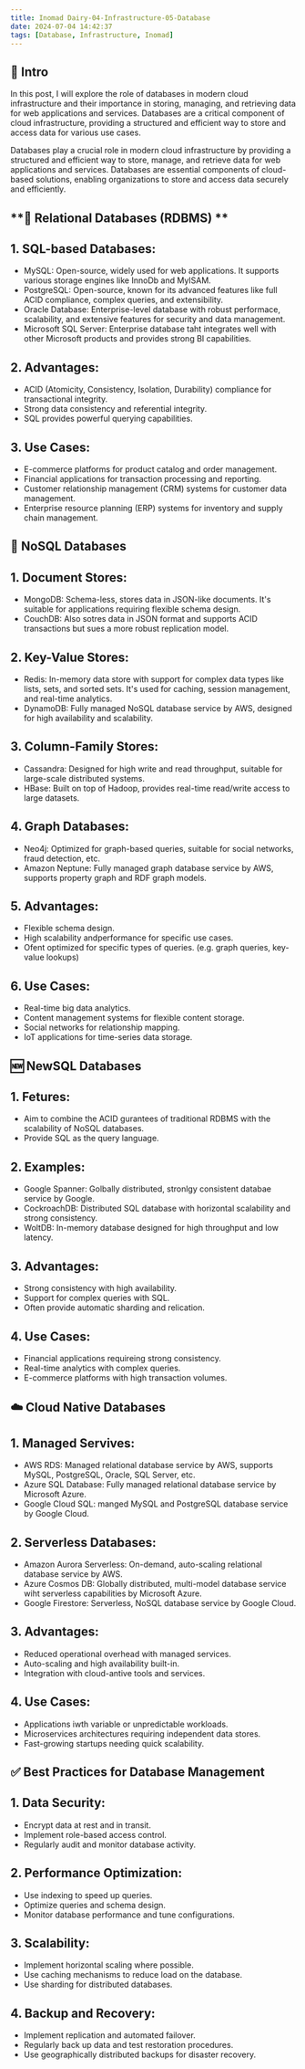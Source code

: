 ```yaml
---
title: Inomad Dairy-04-Infrastructure-05-Database
date: 2024-07-04 14:42:37
tags: [Database, Infrastructure, Inomad]
---
```


## **🔎 Intro**

In this post, I will explore the role of databases in modern cloud infrastructure and their importance in storing, managing, and retrieving data for web applications and services. Databases are a critical component of cloud infrastructure, providing a structured and efficient way to store and access data for various use cases.

<!-- more -->

Databases play a crucial role in modern cloud infrastructure by providing a structured and efficient way to store, manage, and retrieve data for web applications and services. Databases are essential components of cloud-based solutions, enabling organizations to store and access data securely and efficiently.

## **🔗 Relational Databases (RDBMS) **

## 1. SQL-based Databases:
- MySQL: Open-source, widely used for web applications. It supports various storage engines like InnoDb and MyISAM.
- PostgreSQL: Open-source, known for its advanced features like full ACID compliance, complex queries, and extensibility.
- Oracle Database: Enterprise-level database with robust performace, scalability, and extensive features for security and data management.
- Microsoft SQL Server: Enterprise database taht integrates well with other Microsoft products and provides strong BI capabilities.

## 2. Advantages:
- ACID (Atomicity, Consistency, Isolation, Durability) compliance for transactional integrity.
- Strong data consistency and referential integrity.
- SQL provides powerful querying capabilities.

## 3. Use Cases:
- E-commerce platforms for product catalog and order management.
- Financial applications for transaction processing and reporting.
- Customer relationship management (CRM) systems for customer data management.
- Enterprise resource planning (ERP) systems for inventory and supply chain management.

## **📁 NoSQL Databases**

## 1. Document Stores:
- MongoDB: Schema-less, stores data in JSON-like documents. It's suitable for applications requiring flexible schema design.
- CouchDB: Also sotres data in JSON format and supports ACID transactions but sues a more robust replication model.

## 2. Key-Value Stores:
- Redis: In-memory data store with support for complex data types like lists, sets, and sorted sets. It's used for caching, session management, and real-time analytics.
- DynamoDB: Fully managed NoSQL database service by AWS, designed for high availability and scalability.

## 3. Column-Family Stores:
- Cassandra: Designed for high write and read throughput, suitable for large-scale distributed systems.
- HBase: Built on top of Hadoop, provides real-time read/write access to large datasets.

## 4. Graph Databases:
- Neo4j: Optimized for graph-based queries, suitable for social networks, fraud detection, etc.
- Amazon Neptune: Fully managed graph database service by AWS, supports property graph and RDF graph models.

## 5. Advantages:
- Flexible schema design.
- High scalability andperformance for specific use cases.
- Ofent optimized for specific types of queries. (e.g. graph queries, key-value lookups)

## 6. Use Cases:
- Real-time big data analytics.
- Content management systems for flexible content storage.
- Social networks for relationship mapping.
- IoT applications for time-series data storage.

## **🆕 NewSQL Databases**

## 1. Fetures:
- Aim to combine the ACID gurantees of traditional RDBMS with the scalability of NoSQL databases.
- Provide SQL as the query language.

## 2. Examples:
- Google Spanner: Golbally distributed, stronlgy consistent databae service by Google.
- CockroachDB: Distributed SQL database with horizontal scalability and strong consistency.
- WoltDB: In-memory database designed for high throughput and low latency.

## 3. Advantages:
- Strong consistency with high availability.
- Support for complex queries with SQL.
- Often provide automatic sharding and relication.

## 4. Use Cases:
- Financial applications requireing strong consistency.
- Real-time analytics with complex queries.
- E-commerce platforms with high transaction volumes.

## **☁️ Cloud Native Databases**

## 1. Managed Servives:
- AWS RDS: Managed relational database service by AWS, supports MySQL, PostgreSQL, Oracle, SQL Server, etc.
- Azure SQL Database: Fully managed relational database service by Microsoft Azure.
- Google Cloud SQL: manged MySQL and PostgreSQL database service by Google Cloud.

## 2. Serverless Databases:
- Amazon Aurora Serverless: On-demand, auto-scaling relational database service by AWS.
- Azure Cosmos DB: Globally distributed, multi-model database service wiht serverless capabilities by Microsoft Azure.
- Google Firestore: Serverless, NoSQL database service by Google Cloud.

## 3. Advantages:
- Reduced operational overhead with managed services.
- Auto-scaling and high availability built-in.
- Integration with cloud-antive tools and services.

## 4. Use Cases:
- Applications iwth variable or unpredictable workloads.
- Microservices architectures requiring independent data stores.
- Fast-growing startups needing quick scalability.

## **✅ Best Practices for Database Management**

## 1. Data Security:
- Encrypt data at rest and in transit.
- Implement role-based access control.
- Regularly audit and monitor database activity.

## 2. Performance Optimization:
- Use indexing to speed up queries.
- Optimize queries and schema design.
- Monitor database performance and tune configurations.

## 3. Scalability:
- Implement horizontal scaling where possible.
- Use caching mechanisms to reduce load on the database.
- Use sharding for distributed databases.

## 4. Backup and Recovery:
- Implement replication and automated failover.
- Regularly back up data and test restoration procedures.
- Use geographically distributed backups for disaster recovery.



